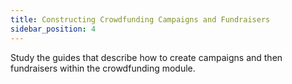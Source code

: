 ```yaml
---
title: Constructing Crowdfunding Campaigns and Fundraisers
sidebar_position: 4
---
```


Study the guides that describe how to create campaigns and then fundraisers within the crowdfunding module.